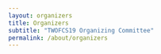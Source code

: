 ```yaml
---
layout: organizers
title: Organizers
subtitle: "TWOFCS19 Organizing Committee"
permalink: /about/organizers
---
```

